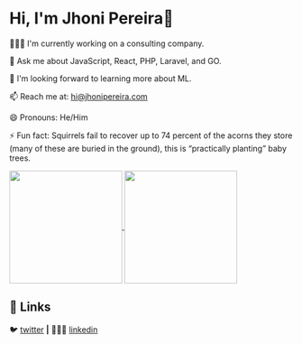# Hi, I'm Jhoni Pereira👋

🧑🏾‍💻 I'm currently working on a consulting company.

💬 Ask me about JavaScript, React, PHP, Laravel, and GO.

🚀 I'm looking forward to learning more about ML.

📫 Reach me at: hi@jhonipereira.com

😄 Pronouns: He/Him

⚡ Fun fact: Squirrels fail to recover up to 74 percent of the acorns they store (many of these are buried in the ground), this is “practically planting” baby trees.

<a href="https://github.com/anuraghazra/github-readme-stats">
  <img height=200 align="center" src="https://github-readme-stats-6qper408w-jhonipereira.vercel.app/api?username=jhonipereira&include_all_commits=true&theme=vue-dark&rank_icon=percentile" />
</a>
<a href="https://github.com/anuraghazra/github-readme-stats">
  <img height=200 align="center" src="https://github-readme-stats-6qper408w-jhonipereira.vercel.app/api/top-langs/?username=jhonipereira&size_weight=0.5&count_weight=0.5&hide=html,css,scss,astro,javascript&layout=donut&theme=vue-dark&include_all_commits=true&exclude_repo=github-readme-stats,movie-catalog-fe,vscode-generator-code,cypress,cypress-tester,hero-names,starwars-names,tinbird,dev-productivity" />
</a>


## 🔗 Links
🐦 [twitter][twitter] **|** 
👨🏾‍💼 [linkedin][linkedin]


[twitter]: https://twitter.com/Jhoni_Tech
[linkedin]: https://www.linkedin.com/in/jhoni-pereira/

<!--
**jhonipereira/jhonipereira** is a ✨ _special_ ✨ repository because its `README.md` (this file) appears on your GitHub profile.

Here are some ideas to get you started:

- 🔭 I’m currently working on ...
- 🌱 I’m currently learning ...
- 👯 I’m looking to collaborate on ...
- 🤔 I’m looking for help with ...
- 💬 Ask me about ...
- 📫 How to reach me: ...
- 😄 Pronouns: ...
- ⚡ Fun fact: ...
-->
